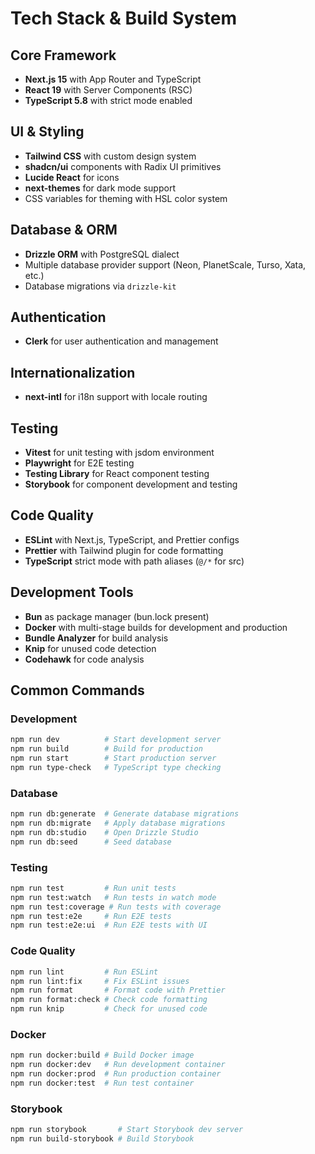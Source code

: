 # Tech Stack & Build System

## Core Framework
- **Next.js 15** with App Router and TypeScript
- **React 19** with Server Components (RSC)
- **TypeScript 5.8** with strict mode enabled

## UI & Styling
- **Tailwind CSS** with custom design system
- **shadcn/ui** components with Radix UI primitives
- **Lucide React** for icons
- **next-themes** for dark mode support
- CSS variables for theming with HSL color system

## Database & ORM
- **Drizzle ORM** with PostgreSQL dialect
- Multiple database provider support (Neon, PlanetScale, Turso, Xata, etc.)
- Database migrations via `drizzle-kit`

## Authentication
- **Clerk** for user authentication and management

## Internationalization
- **next-intl** for i18n support with locale routing

## Testing
- **Vitest** for unit testing with jsdom environment
- **Playwright** for E2E testing
- **Testing Library** for React component testing
- **Storybook** for component development and testing

## Code Quality
- **ESLint** with Next.js, TypeScript, and Prettier configs
- **Prettier** with Tailwind plugin for code formatting
- **TypeScript** strict mode with path aliases (`@/*` for src)

## Development Tools
- **Bun** as package manager (bun.lock present)
- **Docker** with multi-stage builds for development and production
- **Bundle Analyzer** for build analysis
- **Knip** for unused code detection
- **Codehawk** for code analysis

## Common Commands

### Development
```bash
npm run dev          # Start development server
npm run build        # Build for production
npm run start        # Start production server
npm run type-check   # TypeScript type checking
```

### Database
```bash
npm run db:generate  # Generate database migrations
npm run db:migrate   # Apply database migrations
npm run db:studio    # Open Drizzle Studio
npm run db:seed      # Seed database
```

### Testing
```bash
npm run test         # Run unit tests
npm run test:watch   # Run tests in watch mode
npm run test:coverage # Run tests with coverage
npm run test:e2e     # Run E2E tests
npm run test:e2e:ui  # Run E2E tests with UI
```

### Code Quality
```bash
npm run lint         # Run ESLint
npm run lint:fix     # Fix ESLint issues
npm run format       # Format code with Prettier
npm run format:check # Check code formatting
npm run knip         # Check for unused code
```

### Docker
```bash
npm run docker:build # Build Docker image
npm run docker:dev   # Run development container
npm run docker:prod  # Run production container
npm run docker:test  # Run test container
```

### Storybook
```bash
npm run storybook       # Start Storybook dev server
npm run build-storybook # Build Storybook
```